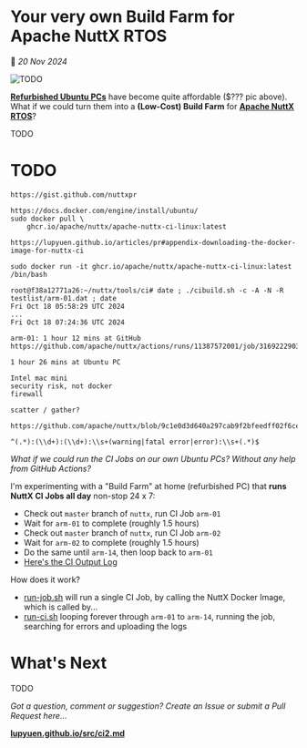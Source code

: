 # Your very own Build Farm for Apache NuttX RTOS

📝 _20 Nov 2024_

![TODO](https://lupyuen.github.io/images/ci2-title.jpg)

[__Refurbished Ubuntu PCs__](TODO) have become quite affordable ($??? pic above). What if we could turn them into a __(Low-Cost) Build Farm__ for [__Apache NuttX RTOS__](TODO)?

TODO

# TODO

```text
https://gist.github.com/nuttxpr

https://docs.docker.com/engine/install/ubuntu/
sudo docker pull \
    ghcr.io/apache/nuttx/apache-nuttx-ci-linux:latest

https://lupyuen.github.io/articles/pr#appendix-downloading-the-docker-image-for-nuttx-ci

sudo docker run -it ghcr.io/apache/nuttx/apache-nuttx-ci-linux:latest /bin/bash 

root@f38a12771a26:~/nuttx/tools/ci# date ; ./cibuild.sh -c -A -N -R testlist/arm-01.dat ; date
Fri Oct 18 05:58:29 UTC 2024
...
Fri Oct 18 07:24:36 UTC 2024

arm-01: 1 hour 12 mins at GitHub
https://github.com/apache/nuttx/actions/runs/11387572001/job/31692229034

1 hour 26 mins at Ubuntu PC

Intel mac mini
security risk, not docker
firewall

scatter / gather?

https://github.com/apache/nuttx/blob/9c1e0d3d640a297cab9f2bfeedff02f6ce7a8162/.github/gcc.json

^(.*):(\\d+):(\\d+):\\s+(warning|fatal error|error):\\s+(.*)$
```

_What if we could run the CI Jobs on our own Ubuntu PCs? Without any help from GitHub Actions?_

I'm experimenting with a "Build Farm" at home (refurbished PC) that __runs NuttX CI Jobs all day__ non-stop 24 x 7:
- Check out `master` branch of `nuttx`, run CI Job `arm-01`
- Wait for `arm-01` to complete (roughly 1.5 hours)
- Check out `master` branch of `nuttx`, run CI Job `arm-02`
- Wait for `arm-02` to complete (roughly 1.5 hours)
- Do the same until `arm-14`, then loop back to `arm-01`
- [Here's the CI Output Log](https://gist.github.com/nuttxpr)

How does it work?
- [run-job.sh](https://github.com/lupyuen/nuttx-release/blob/main/run-job.sh) will run a single CI Job, by calling the NuttX Docker Image, which is called by...
- [run-ci.sh](https://github.com/lupyuen/nuttx-release/blob/main/run-ci.sh) looping forever through `arm-01` to `arm-14`, running the job, searching for errors and uploading the logs

# What's Next

TODO

_Got a question, comment or suggestion? Create an Issue or submit a Pull Request here..._

[__lupyuen.github.io/src/ci2.md__](https://github.com/lupyuen/lupyuen.github.io/blob/master/src/ci2.md)


